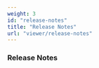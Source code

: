 ```yaml
---
weight: 3
id: "release-notes"
title: "Release Notes"
url: "viewer/release-notes"
---
```


### Release Notes ###



